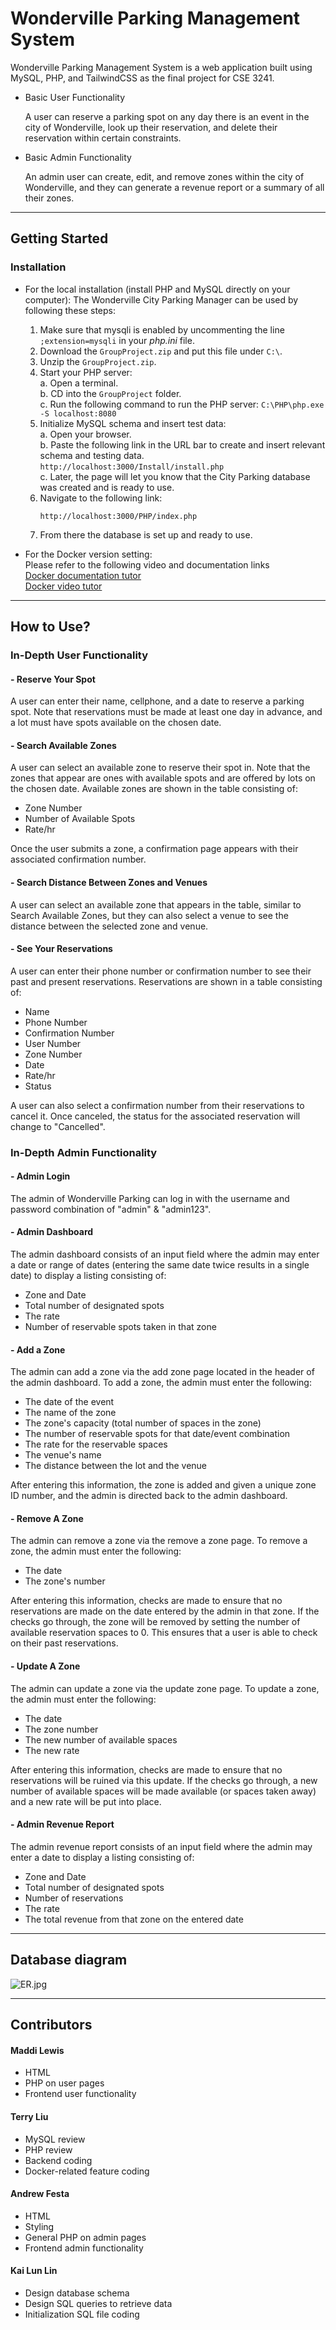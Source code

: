 # Wonderville Parking Management System

Wonderville Parking Management System is a web application built using MySQL, PHP, and TailwindCSS as the final project for CSE 3241.

* Basic User Functionality

    A user can reserve a parking spot on any day there is an event in the city of Wonderville, look up their reservation, and delete their reservation within certain constraints.

* Basic Admin Functionality

    An admin user can create, edit, and remove zones within the city of Wonderville, and they can generate a revenue report or a summary of all their zones.

---

## Getting Started

### Installation

* For the local installation (install PHP and MySQL directly on your computer):
    The Wonderville City Parking Manager can be used by following these steps:
  1. Make sure that mysqli is enabled by uncommenting the line `;extension=mysqli` in your _php.ini_ file. 
  2. Download the `GroupProject.zip` and put this file under `C:\`.
  3. Unzip the `GroupProject.zip`.
  4. Start your PHP server:  
      a. Open a terminal.  
      b. CD into the `GroupProject` folder.  
      c. Run the following command to run the PHP server:
           ```
         C:\PHP\php.exe -S localhost:8080
         ```
  5. Initialize MySQL schema and insert test data:  
      a. Open your browser.  
      b. Paste the following link in the URL bar to create and insert relevant schema and testing data.  
           ```
         http://localhost:3000/Install/install.php
         ```  
        c. Later, the page will let you know that the City Parking database was created and is ready to use.
  6. Navigate to the following link:
      ```
      http://localhost:3000/PHP/index.php
      ```
  7. From there the database is set up and ready to use.

* For the Docker version setting:  
  Please refer to the following video and documentation links  
  [Docker documentation tutor](https://docs.google.com/document/d/16U9BM6RFqO6gn4vrq0chD8hIBjz0yG9TfKZV0g5ChBU/edit)  
  [Docker video tutor](https://www.loom.com/share/e530ccd899044ebcb06d328edb49bd89?sid=771870c3-dc17-4deb-b485-0a9a1cc3a18e)  

---

## How to Use?

### In-Depth User Functionality

#### - Reserve Your Spot

A user can enter their name, cellphone, and a date to reserve a parking spot. Note that reservations must be made at least one day in advance, and a lot must have spots available on the chosen date.

#### - Search Available Zones

A user can select an available zone to reserve their spot in. Note that the zones that appear are ones with available spots and are offered by lots on the chosen date. Available zones are shown in the table consisting of:

  * Zone Number
  * Number of Available Spots
  * Rate/hr

Once the user submits a zone, a confirmation page appears with their associated confirmation number.

#### - Search Distance Between Zones and Venues

A user can select an available zone that appears in the table, similar to Search Available Zones, but they can also select a venue to see the distance between the selected zone and venue.

#### - See Your Reservations

A user can enter their phone number or confirmation number to see their past and present reservations. Reservations are shown in a table consisting of:

  * Name
  * Phone Number
  * Confirmation Number
  * User Number
  * Zone Number
  * Date
  * Rate/hr
  * Status

A user can also select a confirmation number from their reservations to cancel it. Once canceled, the status for the associated reservation will change to "Cancelled".

### In-Depth Admin Functionality
    
#### - Admin Login 

The admin of Wonderville Parking can log in with the username and password combination of "admin" & "admin123".

#### - Admin Dashboard

The admin dashboard consists of an input field where the admin may enter a date or range of dates (entering the same date twice results in a single date) to display a listing consisting of:
        
  * Zone and Date
  * Total number of designated spots
  * The rate
  * Number of reservable spots taken in that zone

#### - Add a Zone

The admin can add a zone via the add zone page located in the header of the admin dashboard. To add a zone, the admin must enter the following:

  * The date of the event
  * The name of the zone
  * The zone's capacity (total number of spaces in the zone)
  * The number of reservable spots for that date/event combination
  * The rate for the reservable spaces
  * The venue's name
  * The distance between the lot and the venue

After entering this information, the zone is added and given a unique zone ID number, and the admin is directed back to the admin dashboard.
  
#### - Remove A Zone

The admin can remove a zone via the remove a zone page. To remove a zone, the admin must enter the following:

  * The date
  * The zone's number
  
After entering this information, checks are made to ensure that no reservations are made on the date entered by the admin in that zone. If the checks go through, the zone will be removed by setting the number of available reservation spaces to 0. This ensures that a user is able to check on their past reservations.

#### - Update A Zone

The admin can update a zone via the update zone page. To update a zone, the admin must enter the following:

  * The date
  * The zone number
  * The new number of available spaces
  * The new rate

After entering this information, checks are made to ensure that no reservations will be ruined via this update. If the checks go through, a new number of available spaces will be made available (or spaces taken away) and a new rate will be put into place.

#### - Admin Revenue Report

The admin revenue report consists of an input field where the admin may enter a date to display a listing consisting of:
        
  * Zone and Date
  * Total number of designated spots
  * Number of reservations
  * The rate
  * The total revenue from that zone on the entered date

---
## Database diagram
![ER.jpg](https://media.discordapp.net/attachments/1164679951858008136/1178912932592107561/IMG_0983.png?ex=6577df3a&is=65656a3a&hm=cabd4356981794dc5ef644d8676e6f39aa5479633a38ecb80e4cae968764da40&=&format=webp&width=764&height=354)




---
## Contributors

  #### Maddi Lewis 
  * HTML
  * PHP on user pages
  * Frontend user functionality

  #### Terry Liu
  * MySQL review
  * PHP review
  * Backend coding
  * Docker-related feature coding
   
  #### Andrew Festa
  * HTML
  * Styling
  * General PHP on admin pages
  * Frontend admin functionality
  
  #### Kai Lun Lin
  * Design database schema
  * Design SQL queries to retrieve data
  * Initialization SQL file coding
